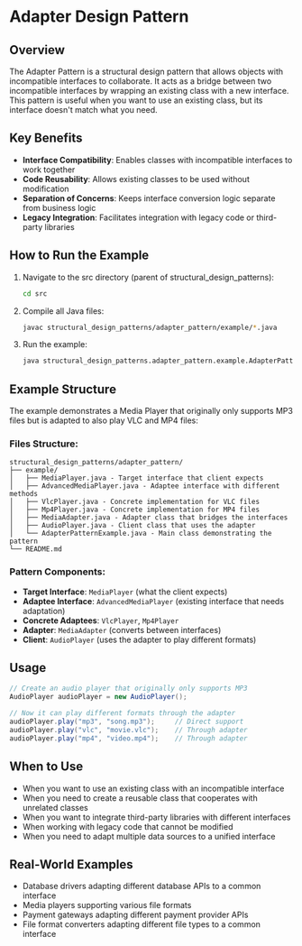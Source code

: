 # Adapter Design Pattern

## Overview

The Adapter Pattern is a structural design pattern that allows objects with incompatible interfaces to collaborate. It acts as a bridge between two incompatible interfaces by wrapping an existing class with a new interface. This pattern is useful when you want to use an existing class, but its interface doesn't match what you need.

## Key Benefits

- **Interface Compatibility**: Enables classes with incompatible interfaces to work together
- **Code Reusability**: Allows existing classes to be used without modification
- **Separation of Concerns**: Keeps interface conversion logic separate from business logic
- **Legacy Integration**: Facilitates integration with legacy code or third-party libraries

## How to Run the Example

1. Navigate to the src directory (parent of structural_design_patterns):
   ```bash
   cd src
   ```

2. Compile all Java files:
   ```bash
   javac structural_design_patterns/adapter_pattern/example/*.java
   ```

3. Run the example:
   ```bash
   java structural_design_patterns.adapter_pattern.example.AdapterPatternExample
   ```

## Example Structure

The example demonstrates a Media Player that originally only supports MP3 files but is adapted to also play VLC and MP4 files:

### Files Structure:
```
structural_design_patterns/adapter_pattern/
├── example/
│   ├── MediaPlayer.java - Target interface that client expects
│   ├── AdvancedMediaPlayer.java - Adaptee interface with different methods
│   ├── VlcPlayer.java - Concrete implementation for VLC files
│   ├── Mp4Player.java - Concrete implementation for MP4 files
│   ├── MediaAdapter.java - Adapter class that bridges the interfaces
│   ├── AudioPlayer.java - Client class that uses the adapter
│   └── AdapterPatternExample.java - Main class demonstrating the pattern
└── README.md
```

### Pattern Components:
- **Target Interface**: `MediaPlayer` (what the client expects)
- **Adaptee Interface**: `AdvancedMediaPlayer` (existing interface that needs adaptation)
- **Concrete Adaptees**: `VlcPlayer`, `Mp4Player`
- **Adapter**: `MediaAdapter` (converts between interfaces)
- **Client**: `AudioPlayer` (uses the adapter to play different formats)

## Usage

```java
// Create an audio player that originally only supports MP3
AudioPlayer audioPlayer = new AudioPlayer();

// Now it can play different formats through the adapter
audioPlayer.play("mp3", "song.mp3");     // Direct support
audioPlayer.play("vlc", "movie.vlc");    // Through adapter
audioPlayer.play("mp4", "video.mp4");    // Through adapter
```

## When to Use

- When you want to use an existing class with an incompatible interface
- When you need to create a reusable class that cooperates with unrelated classes
- When you want to integrate third-party libraries with different interfaces
- When working with legacy code that cannot be modified
- When you need to adapt multiple data sources to a unified interface

## Real-World Examples

- Database drivers adapting different database APIs to a common interface
- Media players supporting various file formats
- Payment gateways adapting different payment provider APIs
- File format converters adapting different file types to a common interface